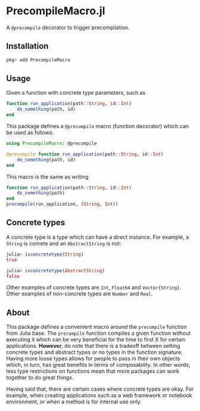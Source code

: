 # PrecompileMacro.jl

A `@precompile` decorator to trigger precompilation.

## Installation

```julia
pkg> add PrecompileMacro
```

## Usage

Given a function with concrete type parameters, such as

```julia
function run_application(path::String, id::Int)
    do_something(path, id)
end
```

This package defines a `@precompile` macro (function decorator) which can be used as follows:

```julia
using PrecompileMacro: @precompile

@precompile function run_application(path::String, id::Int)
    do_something(path, id)
end
```

This macro is the same as writing

```julia
function run_application(path::String, id::Int)
    do_something(path)
end
precompile(run_application, (String, Int))
```

## Concrete types

A concrete type is a type which can have a direct instance.
For example, a `String` is conrete and an `AbstractString` is not:

```julia
julia> isconcretetype(String)
true

julia> isconcretetype(AbstractString)
false
```

Other examples of concrete types are `Int`, `Float64` and `Vector{String}`.
Other examples of non-concrete types are `Number` and `Real`.

## About

This package defines a convenient macro around the `precompile` function from Julia base.
The `precompile` function compiles a given function without executing it which can be very beneficial for the time to first X for certain applications.
**However**, do note that there is a tradeoff between setting concrete types and abstract types or no types in the function signature.
Having more loose types allows for people to pass in their own objects which, in turn, has great benefits in terms of composability.
In other words, less type restrictions on functions mean that more packages can work together to do great things.

Having said that, there are certain cases where concrete types are okay.
For example, when creating applications such as a web framework or notebook environment, or when a method is for internal use only.
